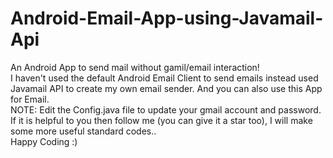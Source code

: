 # Android-Email-App-using-Javamail-Api  
An Android App to send mail without gamil/email interaction!  
I haven't used the default Android Email Client to send emails instead used Javamail API to create my own email sender. And you can also use this App for Email.  
NOTE: Edit the Config.java file to update your gmail account and password.  
If it is helpful to you then follow me (you can give it a star too), I will make some more useful standard codes..   
Happy Coding :)
